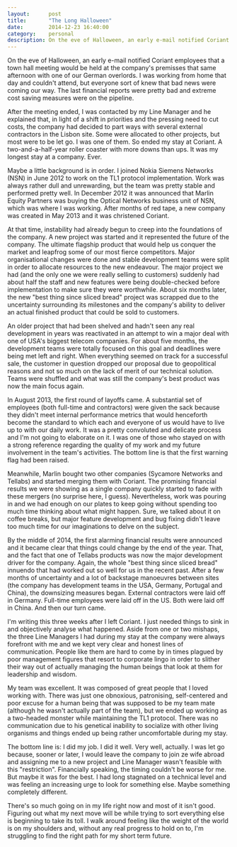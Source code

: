 ```yaml
---
layout:      post
title:       "The Long Halloween"
date:        2014-12-23 16:40:00
category:    personal
description: On the eve of Halloween, an early e-mail notified Coriant employees that a town hall meeting would be held at the company's premisses that same afternoon with one of our German overlords.
---
```

On the eve of Halloween, an early e-mail notified Coriant employees that a town hall meeting would be held at the company's premisses that same afternoon with one of our German overlords. I was working from home that day and couldn't attend, but everyone sort of knew that bad news were coming our way. The last financial reports were pretty bad and extreme cost saving measures were on the pipeline.

After the meeting ended, I was contacted by my Line Manager and he explained that, in light of a shift in priorities and the pressing need to cut costs, the company had decided to part ways with several external contractors in the Lisbon site. Some were allocated to other projects, but most were to be let go. I was one of them. So ended my stay at Coriant. A two-and-a-half-year roller coaster with more downs than ups. It was my longest stay at a company. Ever.

Maybe a little background is in order. I joined Nokia Siemens Networks (NSN) in June 2012 to work on the TL1 protocol implementation. Work was always rather dull and unrewarding, but the team was pretty stable and performed pretty well. In December 2012 it was announced that Marlin Equity Partners was buying the Optical Networks business unit of NSN, which was where I was working. After months of red tape, a new company was created in May 2013 and it was christened Coriant.

At that time, instability had already begun to creep into the foundations of the company. A new project was started and it represented the future of the company. The ultimate flagship product that would help us conquer the market and leapfrog some of our most fierce competitors. Major organisational changes were done and stable development teams were split in order to allocate resources to the new endeavour. The major project we had (and the only one we were really selling to customers) suddenly had about half the staff and new features were being double-checked before implementation to make sure they were worthwhile. About six months later, the new "best thing since sliced bread" project was scrapped due to the uncertainty surrounding its milestones and the company's ability to deliver an actual finished product that could be sold to customers.

An older project that had been shelved and hadn't seen any real development in years was reactivated in an attempt to win a major deal with one of USA's biggest telecom companies. For about five months, the development teams were totally focused on this goal and deadlines were being met left and right. When everything seemed on track for a successful sale, the customer in question dropped our proposal due to geopolitical reasons and not so much on the lack of merit of our technical solution. Teams were shuffled and what was still the company's best product was now the main focus again.

In August 2013, the first round of layoffs came. A substantial set of employees (both full-time and contractors) were given the sack because they didn't meet internal performance metrics that would henceforth become the standard to which each and everyone of us would have to live up to with our daily work. It was a pretty convoluted and delicate process and I'm not going to elaborate on it. I was one of those who stayed on with a strong reference regarding the quality of my work and my future involvement in the team's activities. The bottom line is that the first warning flag had been raised.

Meanwhile, Marlin bought two other companies (Sycamore Networks and Tellabs) and started merging them with Coriant. The promising financial results we were showing as a single company quickly started to fade with these mergers (no surprise here, I guess). Nevertheless, work was pouring in and we had enough on our plates to keep going without spending too much time thinking about what might happen. Sure, we talked about it on coffee breaks, but major feature development and bug fixing didn't leave too much time for our imaginations to delve on the subject.

By the middle of 2014, the first alarming financial results were announced and it became clear that things could change by the end of the year. That, and the fact that one of Tellabs products was now the major development driver for the company. Again, the whole "best thing since sliced bread" innuendo that had worked out so well for us in the recent past. After a few months of uncertainty and a lot of backstage manoeuvres between sites (the company has development teams in the USA, Germany, Portugal and China), the downsizing measures began. External contractors were laid off in Germany. Full-time employees were laid off in the US. Both were laid off in China. And then our turn came.

I'm writing this three weeks after I left Coriant. I just needed things to sink in and objectively analyse what happened. Aside from one or two mishaps, the three Line Managers I had during my stay at the company were always forefront with me and we kept very clear and honest lines of communication. People like them are hard to come by in times plagued by poor management figures that resort to corporate lingo in order to slither their way out of actually managing the human beings that look at them for leadership and wisdom.

My team was excellent. It was composed of great people that I loved working with. There was just one obnoxious, patronising, self-centered and poor excuse for a human being that was supposed to be my team mate (although he wasn't actually part of the team), but we ended up working as a two-headed monster while maintaining the TL1 protocol. There was no communication due to his genetical inability to socialize with other living organisms and things ended up being rather uncomfortable during my stay.

The bottom line is: I did my job. I did it well. Very well, actually. I was let go because, sooner or later, I would leave the company to join ze wife abroad and assigning me to a new project and Line Manager wasn't feasible with this "restriction". Financially speaking, the timing couldn't be worse for me. But maybe it was for the best. I had long stagnated on a technical level and was feeling an increasing urge to look for something else. Maybe something completely different.

There's so much going on in my life right now and most of it isn't good. Figuring out what my next move will be while trying to sort everything else is beginning to take its toll. I walk around feeling like the weight of the world is on my shoulders and, without any real progress to hold on to, I'm struggling to find the right path for my short term future.
